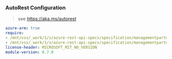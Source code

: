### AutoRest Configuration

> see https://aka.ms/autorest

``` yaml
azure-arm: true
require:
- /mnt/vss/_work/1/s/azure-rest-api-specs/specification/managementpartner/resource-manager/readme.md
- /mnt/vss/_work/1/s/azure-rest-api-specs/specification/managementpartner/resource-manager/readme.go.md
license-header: MICROSOFT_MIT_NO_VERSION
module-version: 0.7.0

```